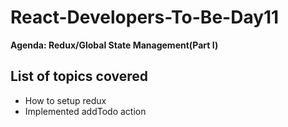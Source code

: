 # React-Developers-To-Be-Day11
**Agenda: Redux/Global State Management(Part I)**
## List of topics covered
* How to setup redux
* Implemented addTodo action
